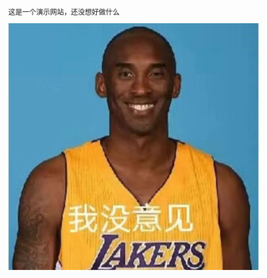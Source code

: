 这是一个演示网站，还没想好做什么
<html lang="en">
<head>
    <meta charset="UTF-8">
    <meta name="viewport" content="width=device-width, initial-scale=1.0">
    <title>HTMLdwe</title>
</head>
<body>
    <img src="微信图片_20240612125142.jpg" alt="" style="width: 10; height: 10;">
</body>
</html>
